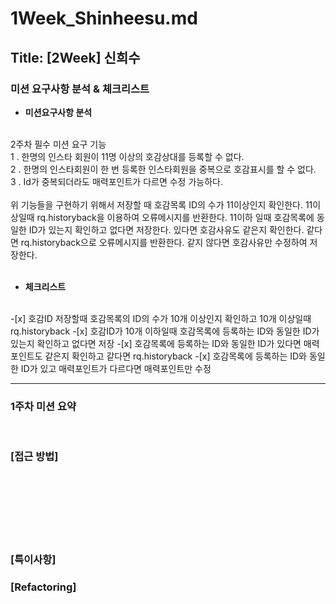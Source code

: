 # 1Week_Shinheesu.md

## Title: [2Week] 신희수

### 미션 요구사항 분석 & 체크리스트

* **미션요구사항 분석**
</br>
2주차 필수 미션 요구 기능
</br>
1 . 한명의 인스타 회원이 11명 이상의 호감상대를 등록할 수 없다.</br>
2 . 한명의 인스타회원이 한 번 등록한 인스타회원을 중복으로 호감표시를 할 수 없다.</br>
3 . Id가 중복되더라도 매력포인트가 다르면 수정 가능하다.</br>
</br>
위 기능들을 구현하기 위해서 저장할 때 호감목록 ID의 수가 11이상인지 확인한다. 11이상일때 rq.historyback을 이용하여 오류메시지를 반환한다.
11이하 일때 호감목록에 동일한 ID가 있는지 확인하고 없다면 저장한다. 있다면 호감사유도 같은지 확인한다.
같다면 rq.historyback으로 오류메시지를 반환한다. 같지 않다면 호감사유만 수정하여 저장한다.
</br>
</br>

* **체크리스트**
</br>
-[x] 호감ID 저장할때 호감목록의 ID의 수가 10개 이상인지 확인하고 10개 이상일때 rq.historyback
-[x] 호감ID가 10개 이하일때 호감목록에 등록하는 ID와 동일한 ID가 있는지 확인하고 없다면 저장
-[x] 호감목록에 등록하는 ID와 동일한 ID가 있다면 매력포인트도 같은지 확인하고 같다면 rq.historyback
-[x] 호감목록에 등록하는 ID와 동일한 ID가 있고 매력포인트가 다르다면 매력포인트만 수정
  


---

### 1주차 미션 요약

<br>

### **[접근 방법]**

<br>


<br>


<br>

<br>


<br>


<br>

### **[특이사항]**



### **[Refactoring]**








 